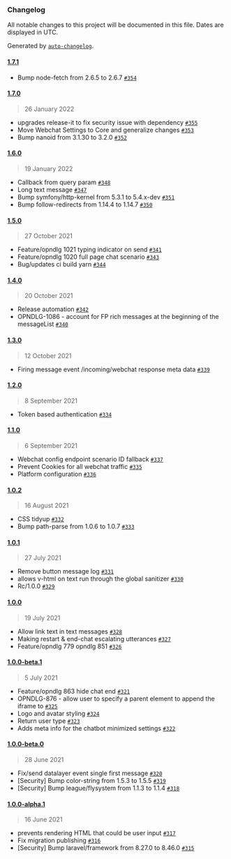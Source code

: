 ### Changelog

All notable changes to this project will be documented in this file. Dates are displayed in UTC.

Generated by [`auto-changelog`](https://github.com/CookPete/auto-changelog).

#### [1.7.1](https://github.com/opendialogai/webchat/compare/1.7.0...1.7.1)

- Bump node-fetch from 2.6.5 to 2.6.7 [`#354`](https://github.com/opendialogai/webchat/pull/354)

#### [1.7.0](https://github.com/opendialogai/webchat/compare/1.6.0...1.7.0)

> 26 January 2022

- upgrades release-it to fix security issue with dependency [`#355`](https://github.com/opendialogai/webchat/pull/355)
- Move Webchat Settings to Core and generalize changes  [`#353`](https://github.com/opendialogai/webchat/pull/353)
- Bump nanoid from 3.1.30 to 3.2.0 [`#352`](https://github.com/opendialogai/webchat/pull/352)

#### [1.6.0](https://github.com/opendialogai/webchat/compare/1.5.0...1.6.0)

> 19 January 2022

- Callback from query param [`#348`](https://github.com/opendialogai/webchat/pull/348)
- Long text message [`#347`](https://github.com/opendialogai/webchat/pull/347)
- Bump symfony/http-kernel from 5.3.1 to 5.4.x-dev [`#351`](https://github.com/opendialogai/webchat/pull/351)
- Bump follow-redirects from 1.14.4 to 1.14.7 [`#350`](https://github.com/opendialogai/webchat/pull/350)

#### [1.5.0](https://github.com/opendialogai/webchat/compare/1.4.0...1.5.0)

> 27 October 2021

- Feature/opndlg 1021 typing indicator on send [`#341`](https://github.com/opendialogai/webchat/pull/341)
- Feature/opndlg 1020 full page chat scenario [`#343`](https://github.com/opendialogai/webchat/pull/343)
- Bug/updates ci build yarn [`#344`](https://github.com/opendialogai/webchat/pull/344)

#### [1.4.0](https://github.com/opendialogai/webchat/compare/1.3.0...1.4.0)

> 20 October 2021

- Release automation [`#342`](https://github.com/opendialogai/webchat/pull/342)
- OPNDLG-1086 - account for FP rich messages at the beginning of the messageList [`#340`](https://github.com/opendialogai/webchat/pull/340)

#### [1.3.0](https://github.com/opendialogai/webchat/compare/1.2.0...1.3.0)

> 12 October 2021

- Firing message event /incoming/webchat response meta data [`#339`](https://github.com/opendialogai/webchat/pull/339)

#### [1.2.0](https://github.com/opendialogai/webchat/compare/1.1.0...1.2.0)

> 8 September 2021

- Token based authentication [`#334`](https://github.com/opendialogai/webchat/pull/334)

#### [1.1.0](https://github.com/opendialogai/webchat/compare/1.0.2...1.1.0)

> 6 September 2021

- Webchat config endpoint scenario ID fallback [`#337`](https://github.com/opendialogai/webchat/pull/337)
- Prevent Cookies for all webchat traffic [`#335`](https://github.com/opendialogai/webchat/pull/335)
- Platform configuration [`#336`](https://github.com/opendialogai/webchat/pull/336)

#### [1.0.2](https://github.com/opendialogai/webchat/compare/1.0.1...1.0.2)

> 16 August 2021

- CSS tidyup [`#332`](https://github.com/opendialogai/webchat/pull/332)
- Bump path-parse from 1.0.6 to 1.0.7 [`#333`](https://github.com/opendialogai/webchat/pull/333)

#### [1.0.1](https://github.com/opendialogai/webchat/compare/1.0.0...1.0.1)

> 27 July 2021

- Remove button message log  [`#331`](https://github.com/opendialogai/webchat/pull/331)
- allows v-html on text run through the global sanitizer [`#330`](https://github.com/opendialogai/webchat/pull/330)
- Rc/1.0.0 [`#329`](https://github.com/opendialogai/webchat/pull/329)

#### [1.0.0](https://github.com/opendialogai/webchat/compare/1.0.0-beta.1...1.0.0)

> 19 July 2021

- Allow link text in text messages [`#328`](https://github.com/opendialogai/webchat/pull/328)
- Making restart & end-chat escalating utterances [`#327`](https://github.com/opendialogai/webchat/pull/327)
- Feature/opndlg 779 opndlg 851 [`#326`](https://github.com/opendialogai/webchat/pull/326)

#### [1.0.0-beta.1](https://github.com/opendialogai/webchat/compare/1.0.0-beta.0...1.0.0-beta.1)

> 5 July 2021

- Feature/opndlg 863 hide chat end [`#321`](https://github.com/opendialogai/webchat/pull/321)
- OPNDLG-876 - allow user to specify a parent element to append the iframe to [`#325`](https://github.com/opendialogai/webchat/pull/325)
- Logo and avatar styling [`#324`](https://github.com/opendialogai/webchat/pull/324)
- Return user type [`#323`](https://github.com/opendialogai/webchat/pull/323)
- Adds meta info for the chatbot minimized settings [`#322`](https://github.com/opendialogai/webchat/pull/322)

#### [1.0.0-beta.0](https://github.com/opendialogai/webchat/compare/1.0.0-alpha.1...1.0.0-beta.0)

> 28 June 2021

- Fix/send datalayer event single first message [`#320`](https://github.com/opendialogai/webchat/pull/320)
- [Security] Bump color-string from 1.5.3 to 1.5.5 [`#319`](https://github.com/opendialogai/webchat/pull/319)
- [Security] Bump league/flysystem from 1.1.3 to 1.1.4 [`#318`](https://github.com/opendialogai/webchat/pull/318)

#### [1.0.0-alpha.1](https://github.com/opendialogai/webchat/compare/1.0.0-alpha.0...1.0.0-alpha.1)

> 16 June 2021

- prevents rendering HTML that could be user input [`#317`](https://github.com/opendialogai/webchat/pull/317)
- Fix migration publishing [`#316`](https://github.com/opendialogai/webchat/pull/316)
- [Security] Bump laravel/framework from 8.27.0 to 8.46.0 [`#315`](https://github.com/opendialogai/webchat/pull/315)
